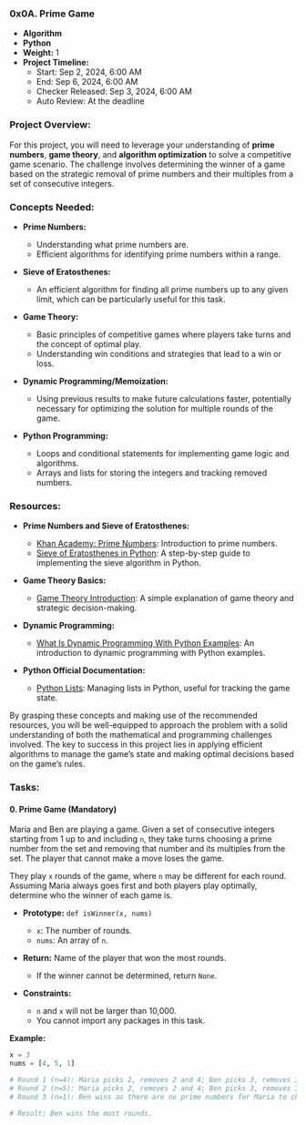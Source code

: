 ### 0x0A. Prime Game
- **Algorithm**
- **Python**
- **Weight:** 1
- **Project Timeline:** 
  - Start: Sep 2, 2024, 6:00 AM
  - End: Sep 6, 2024, 6:00 AM
  - Checker Released: Sep 3, 2024, 6:00 AM
  - Auto Review: At the deadline

### Project Overview:
For this project, you will need to leverage your understanding of **prime numbers**, **game theory**, and **algorithm optimization** to solve a competitive game scenario. The challenge involves determining the winner of a game based on the strategic removal of prime numbers and their multiples from a set of consecutive integers.

### Concepts Needed:
- **Prime Numbers:**
  - Understanding what prime numbers are.
  - Efficient algorithms for identifying prime numbers within a range.

- **Sieve of Eratosthenes:**
  - An efficient algorithm for finding all prime numbers up to any given limit, which can be particularly useful for this task.

- **Game Theory:**
  - Basic principles of competitive games where players take turns and the concept of optimal play.
  - Understanding win conditions and strategies that lead to a win or loss.

- **Dynamic Programming/Memoization:**
  - Using previous results to make future calculations faster, potentially necessary for optimizing the solution for multiple rounds of the game.

- **Python Programming:**
  - Loops and conditional statements for implementing game logic and algorithms.
  - Arrays and lists for storing the integers and tracking removed numbers.

### Resources:
- **Prime Numbers and Sieve of Eratosthenes:**
  - [Khan Academy: Prime Numbers](https://www.khanacademy.org): Introduction to prime numbers.
  - [Sieve of Eratosthenes in Python](https://example.com): A step-by-step guide to implementing the sieve algorithm in Python.

- **Game Theory Basics:**
  - [Game Theory Introduction](https://example.com): A simple explanation of game theory and strategic decision-making.

- **Dynamic Programming:**
  - [What Is Dynamic Programming With Python Examples](https://example.com): An introduction to dynamic programming with Python examples.

- **Python Official Documentation:**
  - [Python Lists](https://docs.python.org/3/tutorial/datastructures.html): Managing lists in Python, useful for tracking the game state.

By grasping these concepts and making use of the recommended resources, you will be well-equipped to approach the problem with a solid understanding of both the mathematical and programming challenges involved. The key to success in this project lies in applying efficient algorithms to manage the game’s state and making optimal decisions based on the game’s rules.


### Tasks:
#### 0. Prime Game (Mandatory)
Maria and Ben are playing a game. Given a set of consecutive integers starting from 1 up to and including `n`, they take turns choosing a prime number from the set and removing that number and its multiples from the set. The player that cannot make a move loses the game.

They play `x` rounds of the game, where `n` may be different for each round. Assuming Maria always goes first and both players play optimally, determine who the winner of each game is.

- **Prototype:** `def isWinner(x, nums)`
  - `x`: The number of rounds.
  - `nums`: An array of `n`.

- **Return:** Name of the player that won the most rounds.
  - If the winner cannot be determined, return `None`.

- **Constraints:**
  - `n` and `x` will not be larger than 10,000.
  - You cannot import any packages in this task.

**Example:**
```python
x = 3
nums = [4, 5, 1]

# Round 1 (n=4): Maria picks 2, removes 2 and 4; Ben picks 3, removes 3. Ben wins.
# Round 2 (n=5): Maria picks 2, removes 2 and 4; Ben picks 3, removes 3; Maria picks 5, removes 5. Maria wins.
# Round 3 (n=1): Ben wins as there are no prime numbers for Maria to choose.

# Result: Ben wins the most rounds.
